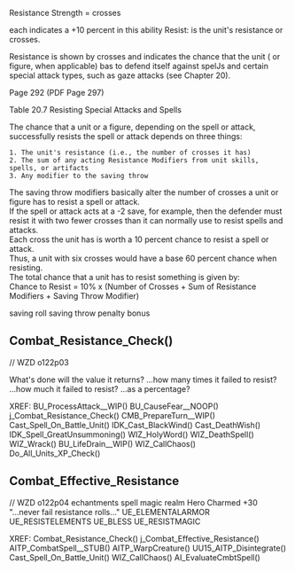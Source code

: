 


Resistance Strength = crosses

each indicates a +10 percent in this ability
Resist: is the unit's resistance or crosses.

Resistance is shown by crosses and indicates
the chance that the unit ( or figure, when
applicable) bas to defend itself against spelJs
and certain special attack types, such as gaze
attacks (see Chapter 20).

Page 292  (PDF Page 297)

Table 20.7 Resisting Special Attacks and Spells

The chance that a unit or a figure, depending on the spell or attack, successfully resists the spell or attack depends on three things:  

    1. The unit's resistance (i.e., the number of crosses it has)  
    2. The sum of any acting Resistance Modifiers from unit skills, spells, or artifacts  
    3. Any modifier to the saving throw  

The saving throw modifiers basically alter the number of crosses a unit or figure has to resist a spell or attack.  
If the spell or attack acts at a -2 save, for example, then the defender must resist it with two fewer crosses than it can normally use to resist spells and attacks.  
Each cross the unit has is worth a 10 percent chance to resist a spell or attack.  
Thus, a unit with six crosses would have a base 60 percent chance when resisting.  
The total chance that a unit has to resist something is given by:  
Chance to Resist = 10% x (Number of Crosses + Sum of Resistance Modifiers + Saving Throw Modifier)  



saving roll
saving throw
penalty
bonus



## Combat_Resistance_Check()
// WZD o122p03

What's done will the value it returns?
    ...how many times it failed to resist?
    ...how much it failed to resist?
        ...as a percentage?

XREF:
    BU_ProcessAttack__WIP()
    BU_CauseFear__NOOP()
    j_Combat_Resistance_Check()
        CMB_PrepareTurn__WIP()
        Cast_Spell_On_Battle_Unit()
        IDK_Cast_BlackWind()
        Cast_DeathWish()
        IDK_Spell_GreatUnsummoning()
        WIZ_HolyWord()
        WIZ_DeathSpell()
        WIZ_Wrack()
        BU_LifeDrain__WIP()
        WIZ_CallChaos()
        Do_All_Units_XP_Check()



## Combat_Effective_Resistance
// WZD o122p04
echantments
spell magic realm
Hero Charmed  +30 "...never fail resistance rolls..."
UE_ELEMENTALARMOR
UE_RESISTELEMENTS
UE_BLESS
UE_RESISTMAGIC

XREF:
    Combat_Resistance_Check()
    j_Combat_Effective_Resistance()
        AITP_CombatSpell__STUB()
        AITP_WarpCreature()
        UU15_AITP_Disintegrate()
        Cast_Spell_On_Battle_Unit()
        WIZ_CallChaos()
        AI_EvaluateCmbtSpell()
